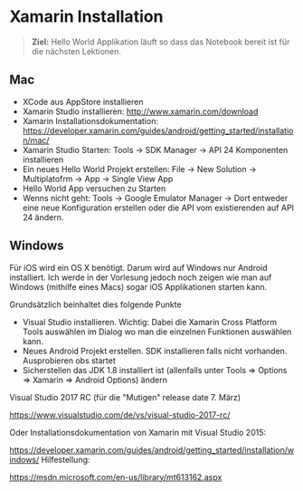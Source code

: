 # Xamarin Installation

> **Ziel:** Hello World Applikation läuft so dass das Notebook bereit ist für die nächsten Lektionen.

## Mac

* XCode aus AppStore installieren
* Xamarin Studio installieren: http://www.xamarin.com/download
* Xamarin Installationsdokumentation: https://developer.xamarin.com/guides/android/getting_started/installation/mac/
* Xamarin Studio Starten: Tools -> SDK Manager -> API 24 Komponenten installieren
* Ein neues Hello World Projekt erstellen: File -> New Solution -> Multiplatofrm -> App -> Single View App
* Hello World App versuchen zu Starten
* Wenns nicht geht: Tools -> Google Emulator Manager -> Dort entweder eine neue Konfiguration erstellen oder die API vom existierenden auf API 24 ändern.

## Windows

Für iOS wird ein OS X benötigt. Darum wird auf Windows nur Android installiert. Ich werde in der Vorlesung jedoch noch zeigen wie man auf Windows (mithilfe eines Macs) sogar iOS Applikationen starten kann.


Grundsätzlich beinhaltet dies folgende Punkte
* Visual Studio installieren. Wichtig: Dabei die Xamarin Cross Platform Tools auswählen im Dialog wo man die einzelnen Funktionen auswählen kann.
* Neues Android Projekt erstellen. SDK installieren falls nicht vorhanden. Ausprobieren obs startet
* Sicherstellen das JDK 1.8 installiert ist (allenfalls unter Tools => Options => Xamarin => Android Options) ändern

Visual Studio 2017 RC (für die "Mutigen" release date 7. März) 

https://www.visualstudio.com/de/vs/visual-studio-2017-rc/

Oder Installationsdokumentation von Xamarin mit Visual Studio 2015:

https://developer.xamarin.com/guides/android/getting_started/installation/windows/
Hilfestellung: 

https://msdn.microsoft.com/en-us/library/mt613162.aspx
